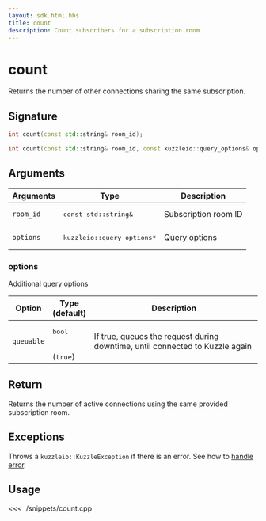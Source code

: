 ```yaml
---
layout: sdk.html.hbs
title: count
description: Count subscribers for a subscription room
---
```


# count

Returns the number of other connections sharing the same subscription.

## Signature

```cpp
int count(const std::string& room_id);

int count(const std::string& room_id, const kuzzleio::query_options& options);
```

## Arguments

| Arguments | Type                                 | Description          |
| --------- | ------------------------------------ | -------------------- |
| `room_id` | <pre>const std::string&</pre>        | Subscription room ID |
| `options` | <pre>kuzzleio::query_options\*</pre> | Query options        |

### options

Additional query options

| Option     | Type<br/>(default)           | Description                                                                  |
| ---------- | ---------------------------- | ---------------------------------------------------------------------------- |
| `queuable` | <pre>bool</pre><br/>(`true`) | If true, queues the request during downtime, until connected to Kuzzle again |

## Return

Returns the number of active connections using the same provided subscription room.

## Exceptions

Throws a `kuzzleio::KuzzleException` if there is an error. See how to [handle error](/sdk-reference/cpp/1/error-handling).

## Usage

<<< ./snippets/count.cpp
